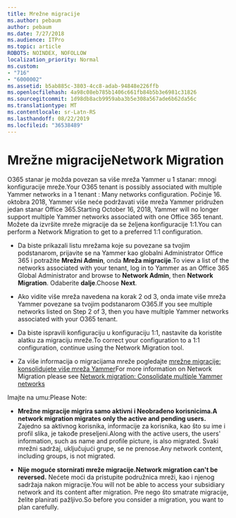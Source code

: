 ```yaml
---
title: Mrežne migracije
ms.author: pebaum
author: pebaum
ms.date: 7/27/2018
ms.audience: ITPro
ms.topic: article
ROBOTS: NOINDEX, NOFOLLOW
localization_priority: Normal
ms.custom:
- "716"
- "6000002"
ms.assetid: b5ab885c-3803-4cc8-adab-94848e226ffb
ms.openlocfilehash: 4a98c08eb785b1406c661fb84b5b3e6981c31826
ms.sourcegitcommit: 1d98db8acb9959aba3b5e308a567ade6b62da56c
ms.translationtype: MT
ms.contentlocale: sr-Latn-RS
ms.lasthandoff: 08/22/2019
ms.locfileid: "36538489"
---
```

# <a name="network-migration"></a><span data-ttu-id="67324-102">Mrežne migracije</span><span class="sxs-lookup"><span data-stu-id="67324-102">Network Migration</span></span>

<span data-ttu-id="67324-103">O365 stanar je možda povezan sa više mreža Yammer u 1 stanar: mnogi konfiguracije mreže.</span><span class="sxs-lookup"><span data-stu-id="67324-103">Your O365 tenant is possibly associated with multiple Yammer networks in a 1 tenant : Many networks configuration.</span></span> <span data-ttu-id="67324-104">Počinje 16. oktobra 2018, Yammer više neće podržavati više mreža Yammer pridružen jedan stanar Office 365.</span><span class="sxs-lookup"><span data-stu-id="67324-104">Starting October 16, 2018, Yammer will no longer support multiple Yammer networks associated with one Office 365 tenant.</span></span> <span data-ttu-id="67324-105">Možete da izvršite mreže migracije da se željena konfiguracije 1:1.</span><span class="sxs-lookup"><span data-stu-id="67324-105">You can perform a Network Migration to get to a preferred 1:1 configuration.</span></span>
  
- <span data-ttu-id="67324-106">Da biste prikazali listu mrežama koje su povezane sa tvojim podstanarom, prijavite se na Yammer kao globalni Administrator Office 365 i potražite **Mrežni Admin**, onda **Mreža migracije**.</span><span class="sxs-lookup"><span data-stu-id="67324-106">To view a list of the networks associated with your tenant, log in to Yammer as an Office 365 Global Administrator and browse to **Network Admin**, then **Network Migration**.</span></span> <span data-ttu-id="67324-107">Odaberite **dalje**.</span><span class="sxs-lookup"><span data-stu-id="67324-107">Choose **Next**.</span></span>

- <span data-ttu-id="67324-108">Ako vidite više mreža navedena na korak 2 od 3, onda imate više mreža Yammer povezane sa tvojim podstanarom O365.</span><span class="sxs-lookup"><span data-stu-id="67324-108">If you see multiple networks listed on Step 2 of 3, then you have multiple Yammer networks associated with your O365 tenant.</span></span>

- <span data-ttu-id="67324-109">Da biste ispravili konfiguraciju u konfiguraciju 1:1, nastavite da koristite alatku za migraciju mreže.</span><span class="sxs-lookup"><span data-stu-id="67324-109">To correct your configuration to a 1:1 configuration, continue using the Network Migration tool.</span></span>

- <span data-ttu-id="67324-110">Za više informacija o migracijama mreže pogledajte [mrežne migracije: konsolidujete više mreža Yammer](https://support.office.com/article/a22c1b20-9231-4ce2-a916-392b1056d002)</span><span class="sxs-lookup"><span data-stu-id="67324-110">For more information on Network Migration please see [Network migration: Consolidate multiple Yammer networks](https://support.office.com/article/a22c1b20-9231-4ce2-a916-392b1056d002)</span></span>

<span data-ttu-id="67324-111">Imajte na umu:</span><span class="sxs-lookup"><span data-stu-id="67324-111">Please Note:</span></span>
  
- <span data-ttu-id="67324-112">**Mrežne migracije migrira samo aktivni i Neobrađeno korisnicima.**</span><span class="sxs-lookup"><span data-stu-id="67324-112">**A network migration migrates only the active and pending users.**</span></span> <span data-ttu-id="67324-113">Zajedno sa aktivnog korisnika, informacije za korisnika, kao što su ime i profil slika, je takođe preseljeni.</span><span class="sxs-lookup"><span data-stu-id="67324-113">Along with the active users, the users' information, such as name and profile picture, is also migrated.</span></span> <span data-ttu-id="67324-114">Svaki mrežni sadržaj, uključujući grupe, se ne prenose.</span><span class="sxs-lookup"><span data-stu-id="67324-114">Any network content, including groups, is not migrated.</span></span>

- <span data-ttu-id="67324-115">**Nije moguće stornirati mreže migracije.**</span><span class="sxs-lookup"><span data-stu-id="67324-115">**Network migration can't be reversed.**</span></span> <span data-ttu-id="67324-116">Nećete moći da pristupite podružnica mreži, kao i njenog sadržaja nakon migracije.</span><span class="sxs-lookup"><span data-stu-id="67324-116">You will not be able to access your subsidiary network and its content after migration.</span></span> <span data-ttu-id="67324-117">Pre nego što smatrate migracije, želite planirati pažljivo.</span><span class="sxs-lookup"><span data-stu-id="67324-117">So before you consider a migration, you want to plan carefully.</span></span>
